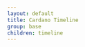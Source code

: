 ```yaml
---
layout: default
title: Cardano Timeline
group: base
children: timeline
---
```


<!-- Reviewed at 42f226733a3d0e92af736f076a9fb1a7388d8da1 -->

